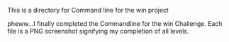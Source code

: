 This is a directory for Command line for the win project

pheww...I finally completed the Commandline for the win Challenge. Each file is a PNG screenshot signifying my completion of all levels.
